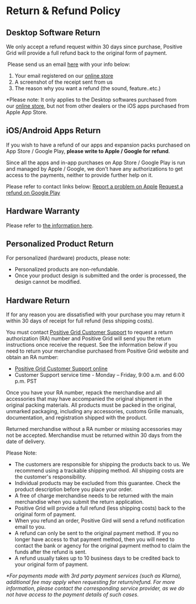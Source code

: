 # Return & Refund Policy
## Desktop Software Return

We only accept a refund request within 30 days since purchase, Positive Grid will provide a full refund back to the original form of payment.

 Please send us an email [here](https://help.positivegrid.com/hc/en-us/requests/new) with your info below:

1. Your email registered on our [online store](https://store.positivegrid.com/) 
2. A screenshot of the receipt sent from us
3. The reason why you want a refund (the sound, feature..etc.)

*Please note: It only applies to the Desktop softwares purchased from our [online store](https://store.positivegrid.com/), but not from other dealers or the iOS apps purchased from Apple App Store. 


## iOS/Android Apps Return

If you wish to have a refund of our apps and expansion packs purchased on App Store / Google Play, **please write to Apple / Google for** **refund**.

Since all the apps and in-app purchases on App Store / Google Play is run and managed by Apple / Google, we don't have any authorizations to get access to the payments, neither to provide further help on it.

Please refer to contact links below:
[Report a problem on Apple](https://reportaproblem.apple.com/)
[Request a refund on Google Play](https://support.google.com/googleplay/answer/2479637?hl=en)


## Hardware Warranty

Please refer to [the information here](https://help.positivegrid.com/hc/en-us/articles/214224126-Positive-Grid-Product-Warranty).

## Personalized Product Return

For personalized (hardware) products, please note:

-   Personalized products are non-refundable.
-   Once your product design is submitted and the order is processed, the design cannot be modified.

## Hardware Return

If for any reason you are dissatisfied with your purchase you may return it within 30 days of receipt for full refund (less shipping costs).

You must contact [Positive Grid Customer Support](https://help.positivegrid.com/hc/en-us/requests/new) to request a return authorization (RA) number and Positive Grid will send you the return instructions once receive the request. See the information below if you need to return your merchandise purchased from Positive Grid website and obtain an RA number:

-   [Positive Grid Customer Support online](https://help.positivegrid.com/hc/en-us/requests/new)
-   Customer Support service time - Monday – Friday, 9:00 a.m. and 6:00 p.m. PST

Once you have your RA number, repack the merchandise and all accessories that may have accompanied the original shipment in the original packing materials. All products must be packed in the original, unmarked packaging, including any accessories, customs Grille manuals, documentation, and registration shipped with the product.

Returned merchandise without a RA number or missing accessories may not be accepted. Merchandise must be returned within 30 days from the date of delivery.

Please Note:

-   The customers are responsible for shipping the products back to us. We recommend using a trackable shipping method. All shipping costs are the customer's responsibility. 
-   Individual products may be excluded from this guarantee. Check the product description before you place your order.
-   A free of charge merchandise needs to be returned with the main merchandise when you submit the return application.
-   Positive Grid will provide a full refund (less shipping costs) back to the original form of payment.
-   When you refund an order, Positive Gird will send a refund notification email to you.
-   A refund can only be sent to the original payment method. If you no longer have access to that payment method, then you will need to contact the bank or agency for the original payment method to claim the funds after the refund is sent.
-   A refund usually takes up to 10 business days to be credited back to your original form of payment.

_*For payments made with 3rd party payment services (such as Klarna), additional fee may apply when requesting for return/refund. For more information, please contact the corresponding service provider, as we do not have access to the payment details of such cases._